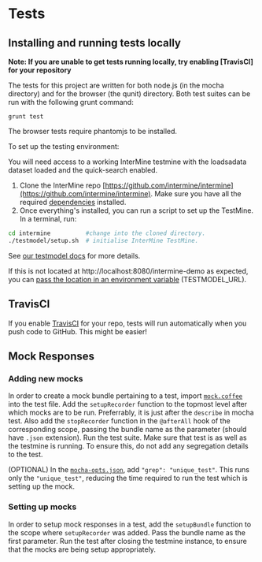 # Tests

## Installing and running tests locally

**Note: If you are unable to get tests running locally, try enabling [TravisCI] for your repository**

The tests for this project are written for
both node.js (in the mocha directory) and for
the browser (the qunit) directory. Both test
suites can be run with the following grunt
command: 

```
grunt test
```

The browser tests require phantomjs to be installed.

To set up the testing environment: 

You will need access to a working InterMine testmine with the loadsadata dataset loaded and the quick-search
enabled. 

1. Clone the InterMine repo [https://github.com/intermine/intermine](https://github.com/intermine/intermine). Make sure you have all the required [dependencies](https://intermine.readthedocs.io/en/latest/system-requirements/software/) installed. 
2. Once everything's installed, you can run a script to set up the TestMine. In a terminal, run:

```bash
cd intermine          #change into the cloned directory.
./testmodel/setup.sh  # initialise InterMine TestMine. 
```


See [our testmodel docs](https://intermine.readthedocs.io/en/latest/get-started/testmine/) for more details.

If this is not located at http://localhost:8080/intermine-demo as expected, you can [pass the location in an environment
variable](https://stackoverflow.com/questions/22312671/setting-environment-variables-for-node-to-retrieve) (TESTMODEL_URL).

## TravisCI

If you enable [TravisCI](https://travis-ci.org/) for your repo, tests will run automatically when you push code to GitHub. This might be easier! 

## Mock Responses
### Adding new mocks
In order to create a mock bundle pertaining to a test, import [`mock.coffee`](mocha/lib/mock.coffee) into the test file. Add the `setupRecorder` function to the topmost level after which mocks are to be run. Preferrably, it is just after the `describe` in mocha test. Also add the `stopRecorder` function in the `@afterAll` hook of the corresponding scope, passing the bundle name as the parameter (should have `.json` extension). Run the test suite. Make sure that test is as well as the testmine is running. To ensure this, do not add any segregation details to the test.

(OPTIONAL) In the [`mocha-opts.json`](../mocha-opts.json), add `"grep": "unique_test"`. This runs only the `"unique_test"`, reducing the time required to run the test which is setting up the mock.
### Setting up mocks
In order to setup mock responses in a test, add the `setupBundle` function to the scope where `setupRecorder` was added. Pass the bundle name as the first parameter. Run the test after closing the testmine instance, to ensure that the mocks are being setup appropriately.